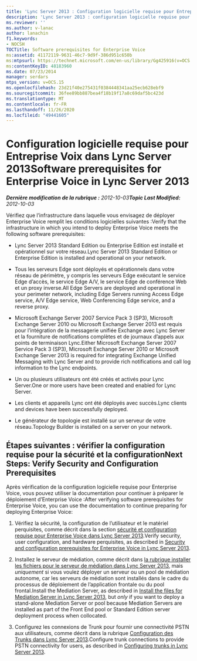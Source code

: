 ```yaml
---
title: 'Lync Server 2013 : Configuration logicielle requise pour Entreprise Voix'
description: 'Lync Server 2013 : configuration logicielle requise pour Enterprise Voice.'
ms.reviewer: ''
ms.author: v-lanac
author: lanachin
f1.keywords:
- NOCSH
TOCTitle: Software prerequisites for Enterprise Voice
ms:assetid: 41172119-9631-46c7-9d9f-386d951c650b
ms:mtpsurl: https://technet.microsoft.com/en-us/library/Gg425916(v=OCS.15)
ms:contentKeyID: 48183960
ms.date: 07/23/2014
manager: serdars
mtps_version: v=OCS.15
ms.openlocfilehash: 23d21f40e275431f0384448341aa25ecb628ebf9
ms.sourcegitcommit: 36fee89bb887bea4f18b19f17a8c69daf5bc423d
ms.translationtype: MT
ms.contentlocale: fr-FR
ms.lasthandoff: 11/26/2020
ms.locfileid: "49441605"
---
```

# <a name="software-prerequisites-for-enterprise-voice-in-lync-server-2013"></a><span data-ttu-id="449fe-103">Configuration logicielle requise pour Entreprise Voix dans Lync Server 2013</span><span class="sxs-lookup"><span data-stu-id="449fe-103">Software prerequisites for Enterprise Voice in Lync Server 2013</span></span>

<div data-xmlns="http://www.w3.org/1999/xhtml">

<div class="topic" data-xmlns="http://www.w3.org/1999/xhtml" data-msxsl="urn:schemas-microsoft-com:xslt" data-cs="https://msdn.microsoft.com/">

<div data-asp="https://msdn2.microsoft.com/asp">



</div>

<div id="mainSection">

<div id="mainBody"><span data-ttu-id="449fe-104">

<span> </span></span><span class="sxs-lookup"><span data-stu-id="449fe-104">

<span> </span></span></span>

<span data-ttu-id="449fe-105">_**Dernière modification de la rubrique :** 2012-10-03_</span><span class="sxs-lookup"><span data-stu-id="449fe-105">_**Topic Last Modified:** 2012-10-03_</span></span>

<span data-ttu-id="449fe-106">Vérifiez que l’infrastructure dans laquelle vous envisagez de déployer Enterprise Voice remplit les conditions logicielles suivantes :</span><span class="sxs-lookup"><span data-stu-id="449fe-106">Verify that the infrastructure in which you intend to deploy Enterprise Voice meets the following software prerequisites:</span></span>

  - <span data-ttu-id="449fe-107">Lync Server 2013 Standard Edition ou Enterprise Edition est installé et opérationnel sur votre réseau.</span><span class="sxs-lookup"><span data-stu-id="449fe-107">Lync Server 2013 Standard Edition or Enterprise Edition is installed and operational on your network.</span></span>

  - <span data-ttu-id="449fe-108">Tous les serveurs Edge sont déployés et opérationnels dans votre réseau de périmètre, y compris les serveurs Edge exécutant le service Edge d’accès, le service Edge A/V, le service Edge de conférence Web et un proxy inverse.</span><span class="sxs-lookup"><span data-stu-id="449fe-108">All Edge Servers are deployed and operational in your perimeter network, including Edge Servers running Access Edge service, A/V Edge service, Web Conferencing Edge service, and a reverse proxy.</span></span>

  - <span data-ttu-id="449fe-109">Microsoft Exchange Server 2007 Service Pack 3 (SP3), Microsoft Exchange Server 2010 ou Microsoft Exchange Server 2013 est requis pour l’intégration de la messagerie unifiée Exchange avec Lync Server et la fourniture de notifications complètes et de journaux d’appels aux points de terminaison Lync.</span><span class="sxs-lookup"><span data-stu-id="449fe-109">Either Microsoft Exchange Server 2007 Service Pack 3 (SP3), Microsoft Exchange Server 2010 or Microsoft Exchange Server 2013 is required for integrating Exchange Unified Messaging with Lync Server and to provide rich notifications and call log information to the Lync endpoints.</span></span>

  - <span data-ttu-id="449fe-110">Un ou plusieurs utilisateurs ont été créés et activés pour Lync Server.</span><span class="sxs-lookup"><span data-stu-id="449fe-110">One or more users have been created and enabled for Lync Server.</span></span>

  - <span data-ttu-id="449fe-111">Les clients et appareils Lync ont été déployés avec succès.</span><span class="sxs-lookup"><span data-stu-id="449fe-111">Lync clients and devices have been successfully deployed.</span></span>

  - <span data-ttu-id="449fe-112">Le générateur de topologie est installé sur un serveur de votre réseau.</span><span class="sxs-lookup"><span data-stu-id="449fe-112">Topology Builder is installed on a server on your network.</span></span>

<div>

## <a name="next-steps-verify-security-and-configuration-prerequisites"></a><span data-ttu-id="449fe-113">Étapes suivantes : vérifier la configuration requise pour la sécurité et la configuration</span><span class="sxs-lookup"><span data-stu-id="449fe-113">Next Steps: Verify Security and Configuration Prerequisites</span></span>

<span data-ttu-id="449fe-114">Après vérification de la configuration logicielle requise pour Enterprise Voice, vous pouvez utiliser la documentation pour continuer à préparer le déploiement d’Enterprise Voice :</span><span class="sxs-lookup"><span data-stu-id="449fe-114">After verifying software prerequisites for Enterprise Voice, you can use the documentation to continue preparing for deploying Enterprise Voice:</span></span>

1.  <span data-ttu-id="449fe-115">Vérifiez la sécurité, la configuration de l’utilisateur et le matériel perquisites, comme décrit dans la section [sécurité et configuration requise pour Enterprise Voice dans Lync Server 2013](lync-server-2013-security-and-configuration-prerequisites-for-enterprise-voice.md).</span><span class="sxs-lookup"><span data-stu-id="449fe-115">Verify security, user configuration, and hardware perquisites, as described in [Security and configuration prerequisites for Enterprise Voice in Lync Server 2013](lync-server-2013-security-and-configuration-prerequisites-for-enterprise-voice.md).</span></span>

2.  <span data-ttu-id="449fe-116">Installez le serveur de médiation, comme décrit dans [la rubrique installer les fichiers pour le serveur de médiation dans Lync Server 2013](lync-server-2013-install-the-files-for-mediation-server.md), mais *uniquement* si vous voulez déployer un serveur ou un pool de médiation autonome, car les serveurs de médiation sont installés dans le cadre du processus de déploiement de l’application frontale ou du pool frontal.</span><span class="sxs-lookup"><span data-stu-id="449fe-116">Install the Mediation Server, as described in [Install the files for Mediation Server in Lync Server 2013](lync-server-2013-install-the-files-for-mediation-server.md), but *only* if you want to deploy a stand-alone Mediation Server or pool because Mediation Servers are installed as part of the Front End pool or Standard Edition server deployment process when collocated.</span></span>

3.  <span data-ttu-id="449fe-117">Configurez les connexions de Trunk pour fournir une connectivité PSTN aux utilisateurs, comme décrit dans la rubrique [Configuration des Trunks dans Lync Server 2013](lync-server-2013-configuring-trunks.md).</span><span class="sxs-lookup"><span data-stu-id="449fe-117">Configure trunk connections to provide PSTN connectivity for users, as described in [Configuring trunks in Lync Server 2013](lync-server-2013-configuring-trunks.md).</span></span>

<span data-ttu-id="449fe-118"></div>

</div>

<span> </span>

</div>

</div>

</span><span class="sxs-lookup"><span data-stu-id="449fe-118"></div>

</div>

<span> </span>

</div>

</div>

</span></span></div>

